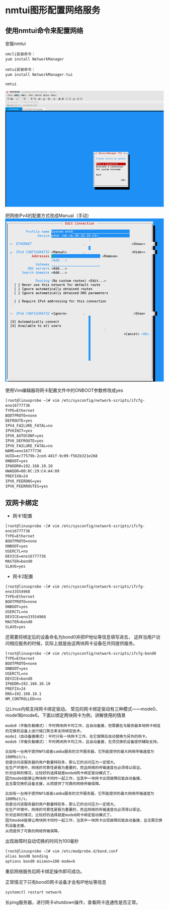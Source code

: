 # nmtui图形配置网络服务

## 使用nmtui命令来配置网络

安裝nmtui

```
nmcli安装命令：
yum install NetworkManager

nmtui安装命令：
yum install NetworkManager-tui
```

``` 
nmtui
```


![](../../img/nmtui.PNG)


把网络IPv4的配置方式改成Manual（手动）
![](../../img/nmtui2.PNG)

使用Vim编辑器将网卡配置文件中的ONBOOT参数修改成yes


``` 
[root@linuxprobe ~]# vim /etc/sysconfig/network-scripts/ifcfg-eno16777736 
TYPE=Ethernet 
BOOTPROTO=none 
DEFROUTE=yes 
IPV4_FAILURE_FATAL=no 
IPV6INIT=yes 
IPV6_AUTOCONF=yes 
IPV6_DEFROUTE=yes 
IPV6_FAILURE_FATAL=no 
NAME=eno16777736 
UUID=ec77579b-2ced-481f-9c09-f562b321e268 
ONBOOT=yes 
IPADDR0=192.168.10.10 
HWADDR=00:0C:29:C4:A4:09 
PREFIX0=24 
IPV6_PEERDNS=yes 
IPV6_PEERROUTES=yes
```

## 双网卡绑定
* 网卡1配置
``` 
[root@linuxprobe ~]# vim /etc/sysconfig/network-scripts/ifcfg-eno16777736 
TYPE=Ethernet 
BOOTPROTO=none 
ONBOOT=yes 
USERCTL=no 
DEVICE=eno16777736 
MASTER=bond0 
SLAVE=yes
```

* 网卡2配置
``` 
[root@linuxprobe ~]# vim /etc/sysconfig/network-scripts/ifcfg-eno33554968 
TYPE=Ethernet 
BOOTPROTO=none 
ONBOOT=yes 
USERCTL=no 
DEVICE=eno33554968 
MASTER=bond0 
SLAVE=yes
```

还需要将绑定后的设备命名为bond0并把IP地址等信息填写进去，
这样当用户访问相应服务的时候，实际上就是由这两块网卡设备在共同提供服务。

```
[root@linuxprobe ~]# vim /etc/sysconfig/network-scripts/ifcfg-bond0 
TYPE=Ethernet 
BOOTPROTO=none 
ONBOOT=yes 
USERCTL=no 
DEVICE=bond0 
IPADDR=192.168.10.10 
PREFIX=24 
DNS=192.168.10.1 
NM_CONTROLLED=no
```

让Linux内核支持网卡绑定驱动。
常见的网卡绑定驱动有三种模式——mode0、mode1和mode6。下面以绑定两块网卡为例，讲解使用的情景

``` 
mode0（平衡负载模式）：平时两块网卡均工作，且自动备援，但需要在与服务器本地网卡相连的交换机设备上进行端口聚合来支持绑定技术。 
mode1（自动备援模式）：平时只有一块网卡工作，在它故障后自动替换为另外的网卡。 
mode6（平衡负载模式）：平时两块网卡均工作，且自动备援，无须交换机设备提供辅助支持。

```

```  
比如有一台用于提供NFS或者samba服务的文件服务器，它所能提供的最大网络传输速度为100Mbit/s，
但是访问该服务器的用户数量特别多，那么它的访问压力一定很大。
在生产环境中，网络的可靠性是极为重要的，而且网络的传输速度也必须得以保证。
针对这样的情况，比较好的选择就是mode6网卡绑定驱动模式了。
因为mode6能够让两块网卡同时一起工作，当其中一块网卡出现故障后能自动备援，
且无需交换机设备支援，从而提供了可靠的网络传输保障。
```
```
比如有一台用于提供NFS或者samba服务的文件服务器，它所能提供的最大网络传输速度为100Mbit/s，
但是访问该服务器的用户数量特别多，那么它的访问压力一定很大。
在生产环境中，网络的可靠性是极为重要的，而且网络的传输速度也必须得以保证。
针对这样的情况，比较好的选择就是mode6网卡绑定驱动模式了。
因为mode6能够让两块网卡同时一起工作，当其中一块网卡出现故障后能自动备援，且无需交换机设备支援，
从而提供了可靠的网络传输保障。
```


出现故障时自动切换的时间为100毫秒
``` 
[root@linuxprobe ~]# vim /etc/modprobe.d/bond.conf 
alias bond0 bonding 
options bond0 miimon=100 mode=6
```
重启网络服务后网卡绑定操作即可成功。



正常情况下只有bond0网卡设备才会有IP地址等信息

```  
systemctl restart network

```
长ping服务器，进行网卡shutdown操作，查看网卡连通性是否正常。
